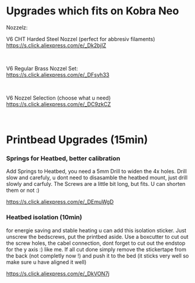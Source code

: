<h1>Upgrades which fits on Kobra Neo</h1>


Nozzelz:

V6 CHT Harded Steel Nozzel (perfect for abbresiv filaments)<br>
https://s.click.aliexpress.com/e/_Dk2bjIZ

<br>

V6 Regular Brass Nozzel Set:<br>
https://s.click.aliexpress.com/e/_DFsyh33

<br>

V6 Nozzel Selection (choose what u need)<br>
https://s.click.aliexpress.com/e/_DC9zkCZ

<br>

<h1>Printbead Upgrades (15min)</h1>

<h3>Springs for Heatbed, better calibration</h3>
Add Springs to Heatbed, you need a 5mm Drill to widen the 4x holes. Drill slow and carefuly, u dont need to disasamble the heatbed mount, just drill slowly and carfuly. The Screws are a little bit long, but fits. U can shorten them or not :)<br>

https://s.click.aliexpress.com/e/_DEmuWgD


<h3>Heatbed isolation (10min)</h3>
for energie saving and stable heating u can add this isolation sticker. Just unscrew the bedscrews, put the printbed aside. Use a boxcutter to cut out the screw holes, the cabel connection, dont forget to cut out the endstop for the y axis :) like me. If all cut done simply remove the stickertape from the back (not completly now !) and push it to the bed (it sticks very well so make sure u have aligned it well)

https://s.click.aliexpress.com/e/_DkVON7j




